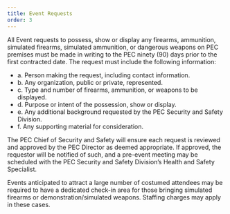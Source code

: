 ```yaml
---
title: Event Requests
order: 3
---
```


All Event requests to possess, show or display any firearms, ammunition, simulated firearms, simulated ammunition, or dangerous weapons on PEC premises must be made in writing to the PEC ninety (90) days prior to the first contracted date. The request must include the following information:

- a. Person making the request, including contact information.
- b. Any organization, public or private, represented.
- c. Type and number of firearms, ammunition, or weapons to be displayed.
- d. Purpose or intent of the possession, show or display.
- e. Any additional background requested by the PEC Security and Safety Division.
- f. Any supporting material for consideration.

The PEC Chief of Security and Safety will ensure each request is reviewed and approved by the PEC Director as deemed appropriate.
If approved, the requestor will be notified of such, and a pre-event meeting may be scheduled with the PEC Security and Safety Division’s Health and Safety Specialist.

Events anticipated to attract a large number of costumed attendees may be required to have a dedicated check-in area for those bringing simulated firearms or demonstration/simulated weapons. Staffing charges may apply in these cases.
